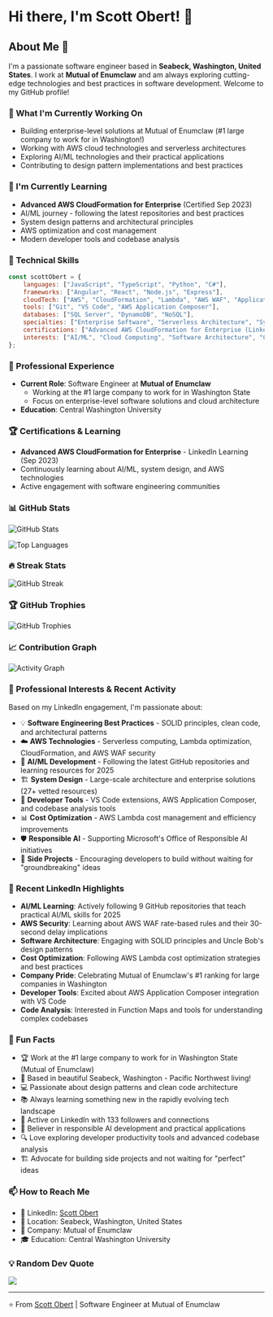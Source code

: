 # Hi there, I'm Scott Obert! 👋

## About Me 🚀

I'm a passionate software engineer based in **Seabeck, Washington, United States**. I work at **Mutual of Enumclaw** and am always exploring cutting-edge technologies and best practices in software development. Welcome to my GitHub profile!

### 🔭 What I'm Currently Working On
- Building enterprise-level solutions at Mutual of Enumclaw (#1 large company to work for in Washington!)
- Working with AWS cloud technologies and serverless architectures
- Exploring AI/ML technologies and their practical applications
- Contributing to design pattern implementations and best practices

### 🌱 I'm Currently Learning
- **Advanced AWS CloudFormation for Enterprise** (Certified Sep 2023)
- AI/ML journey - following the latest repositories and best practices
- System design patterns and architectural principles
- AWS optimization and cost management
- Modern developer tools and codebase analysis

### 💼 Technical Skills
```javascript
const scottObert = {
    languages: ["JavaScript", "TypeScript", "Python", "C#"],
    frameworks: ["Angular", "React", "Node.js", "Express"],
    cloudTech: ["AWS", "CloudFormation", "Lambda", "AWS WAF", "Application Composer"],
    tools: ["Git", "VS Code", "AWS Application Composer"],
    databases: ["SQL Server", "DynamoDB", "NoSQL"],
    specialties: ["Enterprise Software", "Serverless Architecture", "System Design", "Design Patterns"],
    certifications: ["Advanced AWS CloudFormation for Enterprise (LinkedIn, Sep 2023)"],
    interests: ["AI/ML", "Cloud Computing", "Software Architecture", "Cost Optimization", "SOLID Principles"]
};
```

### 🏢 Professional Experience
- **Current Role**: Software Engineer at **Mutual of Enumclaw**
  - Working at the #1 large company to work for in Washington State
  - Focus on enterprise-level software solutions and cloud architecture
- **Education**: Central Washington University

### 🏆 Certifications & Learning
- **Advanced AWS CloudFormation for Enterprise** - LinkedIn Learning (Sep 2023)
- Continuously learning about AI/ML, system design, and AWS technologies
- Active engagement with software engineering communities

### 📊 GitHub Stats
![GitHub Stats](https://github-readme-stats.vercel.app/api?username=sobert-moe&show_icons=true&theme=dark&count_private=true)

![Top Languages](https://github-readme-stats.vercel.app/api/top-langs/?username=sobert-moe&layout=compact&theme=dark)

### 🔥 Streak Stats
![GitHub Streak](https://github-readme-streak-stats.herokuapp.com/?user=sobert-moe&theme=dark)

### 🏆 GitHub Trophies
![GitHub Trophies](https://github-profile-trophy.vercel.app/?username=sobert-moe&theme=darkhub&row=1&column=6)

### 📈 Contribution Graph
![Activity Graph](https://github-readme-activity-graph.vercel.app/graph?username=sobert-moe&theme=react-dark)

### 🎯 Professional Interests & Recent Activity
Based on my LinkedIn engagement, I'm passionate about:
- 💡 **Software Engineering Best Practices** - SOLID principles, clean code, and architectural patterns
- ☁️ **AWS Technologies** - Serverless computing, Lambda optimization, CloudFormation, and AWS WAF security
- 🤖 **AI/ML Development** - Following the latest GitHub repositories and learning resources for 2025
- 🏗️ **System Design** - Large-scale architecture and enterprise solutions (27+ vetted resources)
- 🔧 **Developer Tools** - VS Code extensions, AWS Application Composer, and codebase analysis tools
- 📊 **Cost Optimization** - AWS Lambda cost management and efficiency improvements
- 🛡️ **Responsible AI** - Supporting Microsoft's Office of Responsible AI initiatives
- 🚀 **Side Projects** - Encouraging developers to build without waiting for "groundbreaking" ideas

### 🎯 Recent LinkedIn Highlights
- **AI/ML Learning**: Actively following 9 GitHub repositories that teach practical AI/ML skills for 2025
- **AWS Security**: Learning about AWS WAF rate-based rules and their 30-second delay implications
- **Software Architecture**: Engaging with SOLID principles and Uncle Bob's design patterns
- **Cost Optimization**: Following AWS Lambda cost optimization strategies and best practices
- **Company Pride**: Celebrating Mutual of Enumclaw's #1 ranking for large companies in Washington
- **Developer Tools**: Excited about AWS Application Composer integration with VS Code
- **Code Analysis**: Interested in Function Maps and tools for understanding complex codebases

### 🎯 Fun Facts
- 🏆 Work at the #1 large company to work for in Washington State (Mutual of Enumclaw)
- 🌲 Based in beautiful Seabeck, Washington - Pacific Northwest living!
- 💻 Passionate about design patterns and clean code architecture
- 📚 Always learning something new in the rapidly evolving tech landscape
- 🤝 Active on LinkedIn with 133 followers and connections
- 🎯 Believer in responsible AI development and practical applications
- 🔍 Love exploring developer productivity tools and advanced codebase analysis
- 🏗️ Advocate for building side projects and not waiting for "perfect" ideas

### 📫 How to Reach Me
- 💼 LinkedIn: [Scott Obert](https://www.linkedin.com/in/scott-obert-3a7338b)
- 📍 Location: Seabeck, Washington, United States
- 🏢 Company: Mutual of Enumclaw
- 🎓 Education: Central Washington University

### 💡 Random Dev Quote
![](https://quotes-github-readme.vercel.app/api?type=horizontal&theme=dark)

---

⭐️ From [Scott Obert](https://github.com/sobert-moe) | Software Engineer at Mutual of Enumclaw

<!--
**sobert-moe/sobert-moe** is a ✨ _special_ ✨ repository because its `README.md` (this file) appears on your GitHub profile.
-->
